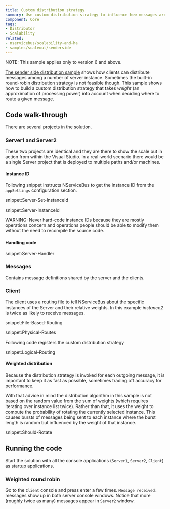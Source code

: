 ```yaml
---
title: Custom distribution strategy
summary: Use custom distribution strategy to influence how messages are sent to processor instances
component: Core
tags:
- Distributor
- Scalability
related:
- nservicebus/scalability-and-ha
- samples/scaleout/senderside
---
```


NOTE: This sample applies only to version 6 and above.

[The sender side distribution sample](/samples/scaleout/senderside) shows how clients can distribute messages among a number of server instance. Sometimes the built-in round-robin distribution strategy is not feasible though. This sample shows how to build a custom distribution strategy that takes *weight* (an approximation of processing power) into account when deciding where to route a given message.

## Code walk-through

There are several projects in the solution.


### Server1 and Server2

These two projects are identical and they are there to show the scale out in action from within the Visual Studio. In a real-world scenario there would be a single Server project that is deployed to multiple paths and/or machines.


#### Instance ID

Following snippet instructs NServiceBus to get the instance ID from the `appSettings` configuration section.

snippet:Server-Set-InstanceId

snippet:Server-InstanceId

WARNING: Never hard-code instance IDs because they are mostly operations concern and operations people should be able to modify them without the need to recompile the source code.


#### Handling code

snippet:Server-Handler


### Messages

Contains message definitions shared by the server and the clients.

### Client

The client uses a routing file to tell NServiceBus about the specific instances of the Server and their relative weights. In this example *instance2* is twice as likely to receive messages.

snippet:File-Based-Routing

snippet:Physical-Routes

Following code registers the custom distribution strategy

snippet:Logical-Routing

#### Weighted distribution

Because the distribution strategy is invoked for each outgoing message, it is important to keep it as fast as possible, sometimes trading off accuracy for performance.

With that advice in mind the distribution algorithm in this sample is not based on the random value from the sum of weights (which requires iterating over instance list twice). Rather than that, it uses the weight to compute the probability of rotating the currently selected instance. This causes bursts of messages being sent to each instance where the burst length is random but influenced by the weight of that instance. 

snippet:Should-Rotate


## Running the code

Start the solution with all the console applications (`Server1`, `Server2`, `Client`) as startup applications.

### Weighted round robin

Go to the `Client` console and press enter a few times. `Message received.` messages show up in both server console windows. Notice that more (roughly twice as many) messages appear in `Server2` window. 